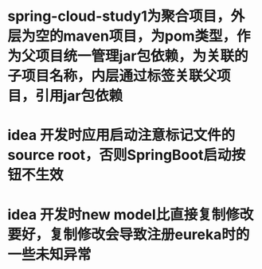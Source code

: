 # spring-cloud-study1为聚合项目，外层为空的maven项目，<package></package>为pom类型，作为父项目统一管理jar包依赖，<model></model>为关联的子项目名称，内层通过<parent></parent>标签关联父项目，引用jar包依赖
# idea 开发时应用启动注意标记文件的source root，否则SpringBoot启动按钮不生效
# idea 开发时new model比直接复制修改要好，复制修改会导致注册eureka时的一些未知异常
